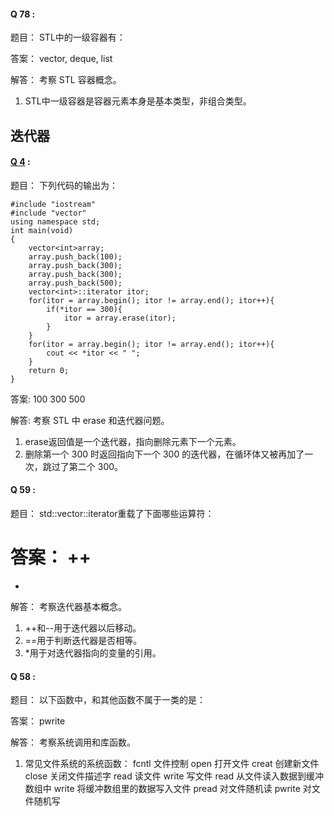 


#### Q 78 :

题目：
STL中的一级容器有：

答案：
vector, deque, list

解答：
考察 STL 容器概念。
1. STL中一级容器是容器元素本身是基本类型，非组合类型。



## 迭代器



#### [Q 4](http://blog.csdn.net/dgyanyong/article/details/21268469) :

题目：
下列代码的输出为：
```
#include "iostream"
#include "vector"
using namespace std;
int main(void)
{
    vector<int>array;
    array.push_back(100);
    array.push_back(300);
    array.push_back(300);
    array.push_back(500);
    vector<int>::iterator itor;
    for(itor = array.begin(); itor != array.end(); itor++){
        if(*itor == 300){
            itor = array.erase(itor);
        }
    }
    for(itor = array.begin(); itor != array.end(); itor++){
        cout << *itor << " ";
    }
    return 0;
}
```

答案:
100
300
500

解答:
考察 STL 中 erase 和迭代器问题。
1. erase返回值是一个迭代器，指向删除元素下一个元素。
2. 删除第一个 300 时返回指向下一个 300 的迭代器，在循环体又被再加了一次，跳过了第二个 300。



#### Q 59 :

题目：
std::vector::iterator重载了下面哪些运算符：

答案：
++
==
*

解答：
考察迭代器基本概念。
1. ++和--用于迭代器以后移动。
2. ==用于判断迭代器是否相等。
3. *用于对迭代器指向的变量的引用。



#### Q 58 :

题目：
以下函数中，和其他函数不属于一类的是：

答案：
pwrite

解答：
考察系统调用和库函数。
1. 常见文件系统的系统函数：
    fcntl 文件控制
    open 打开文件
    creat 创建新文件
    close 关闭文件描述字
    read 读文件
    write 写文件
    read 从文件读入数据到缓冲数组中
    write 将缓冲数组里的数据写入文件
    pread 对文件随机读
    pwrite 对文件随机写


